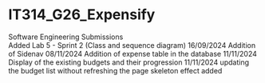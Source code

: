 # IT314_G26_Expensify
Software Engineering Submissions <br />
Added Lab 5 - Sprint 2 (Class and sequence diagram) 16/09/2024
Addition of Sidenav 08/11/2024
Addition of expense table in the database 11/11/2024
Display of the existing budgets and their progression 11/11/2024
updating the budget list without refreshing the page
skeleton effect added 
